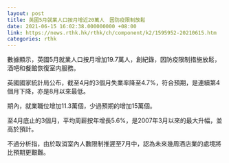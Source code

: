 ```yaml
---
layout: post
title: 英國5月就業人口按月增近20萬人　因防疫限制放鬆
date: 2021-06-15 16:02:38.000000000 +08:00
link: https://news.rthk.hk/rthk/ch/component/k2/1595952-20210615.htm
categories: rthk
---
```


數據顯示，英國5月就業人口按月增加19.7萬人，創紀錄，因防疫限制措施放鬆，酒吧和餐館恢復室内服務。

英國國家統計局公布，截至4月的3個月失業率降至4.7%，符合預期，是連續第4個月下降，亦是8月以來最低。

期內，就業職位增加11.3萬個，少過預期的增加15萬個。

至4月底止的3個月，平均周薪按年增長5.6%，是2007年3月以來的最大升幅，並高於預計。

不過分析指，由於取消室內人數限制推遲至7月中，認為未來幾周酒店業的處境將比預期更艱難。
